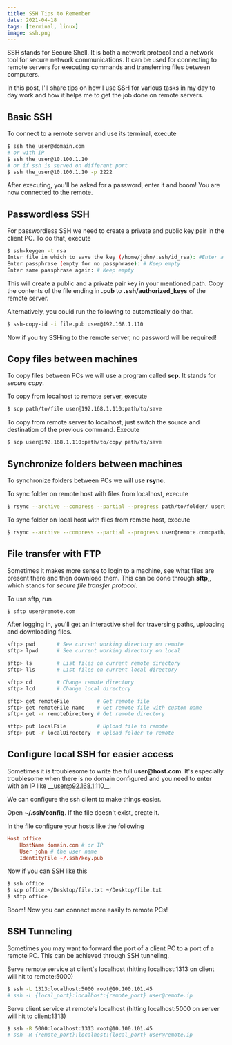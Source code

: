 ```yaml
---
title: SSH Tips to Remember
date: 2021-04-18
tags: [terminal, linux]
image: ssh.png
---
```


SSH stands for Secure Shell. It is both a network protocol and a network tool for secure network communications. It can be used for connecting to remote servers for executing commands and transferring files between computers.

In this post, I'll share tips on how I use SSH for various tasks in my day to day work and how it helps me to get the job done on remote servers.

## Basic SSH

To connect to a remote server and use its terminal, execute

```bash
$ ssh the_user@domain.com 
# or with IP
$ ssh the_user@10.100.1.10
# or if ssh is served on different port
$ ssh the_user@10.100.1.10 -p 2222
```

After executing, you'll be asked for a password, enter it and boom! You are now connected to the remote.

## Passwordless SSH

For passwordless SSH we need to create a private and public key pair in the client PC. To do that, execute

```bash
$ ssh-keygen -t rsa
Enter file in which to save the key (/home/john/.ssh/id_rsa): #Enter a path or keep default
Enter passphrase (empty for no passphrase): # Keep empty
Enter same passphrase again: # Keep empty
```

This will create a public and a private pair key in your mentioned path. Copy the contents of the file ending in **.pub** to **.ssh/authorized_keys** of the remote server.

Alternatively, you could run the following to automatically do that.

```bash
$ ssh-copy-id -i file.pub user@192.168.1.110
```

Now if you try SSHing to the remote server, no password will be required!

## Copy files between machines

To copy files between PCs we will use a program called **scp**. It stands for _secure copy_.

To copy from localhost to remote server, execute

```bash
$ scp path/to/file user@192.168.1.110:path/to/save
```

To copy from remote server to localhost, just switch the source and destination of the previous command. Execute

```bash
$ scp user@192.168.1.110:path/to/copy path/to/save
```

## Synchronize folders between machines

To synchronize folders between PCs we will use **rsync**.

To sync folder on remote host with files from localhost, execute

```bash
$ rsync --archive --compress --partial --progress path/to/folder/ user@remote.com:path/to/folder/
```

To sync folder on local host with files from remote host, execute

```bash
$ rsync --archive --compress --partial --progress user@remote.com:path/to/folder/ path/to/folder/
```

## File transfer with FTP

Sometimes it makes more sense to login to a machine, see what files are present there and then download them. This can be done through **sftp**,, which stands for _secure file transfer protocol_.

To use sftp, run

```bash
$ sftp user@remote.com
```

After logging in, you'll get an interactive shell for traversing paths, uploading and downloading files.

```bash
sftp> pwd       # See current working directory on remote
sftp> lpwd      # See current working directory on local

sftp> ls        # List files on current remote directory
sftp> lls       # List files on current local directory

sftp> cd        # Change remote directory
sftp> lcd       # Change local directory

sftp> get remoteFile         # Get remote file
sftp> get remoteFile name    # Get remote file with custom name
sftp> get -r remoteDirectory # Get remote directory

sftp> put localFile          # Upload file to remote
sftp> put -r localDirectory  # Upload folder to remote
```

## Configure local SSH for easier access

Sometimes it is troublesome to write the full __user@host.com__. It's especially troublesome when there is no domain configured and you need to enter with an IP like __user@92.168.1.110__.

We can configure the ssh client to make things easier.

Open **~/.ssh/config**. If the file doesn't exist, create it. 

In the file configure your hosts like the following

```conf
Host office
    HostName domain.com # or IP
    User john # the user name
    IdentityFile ~/.ssh/key.pub
```

Now if you can SSH like this

```bash
$ ssh office
$ scp office:~/Desktop/file.txt ~/Desktop/file.txt
$ sftp office
```

Boom! Now you can connect more easily to remote PCs!

## SSH Tunneling

Sometimes you may want to forward the port of a client PC to a port of a remote PC. This can be achieved through SSH tunneling.

Serve remote service at client's localhost (hitting localhost:1313 on client will hit to remote:5000)

```bash
$ ssh -L 1313:localhost:5000 root@10.100.101.45
# ssh -L {local_port}:localhost:{remote_port} user@remote.ip
```

Serve client service at remote's localhost (hitting localhost:5000 on server will hit to client:1313)

```bash
$ ssh -R 5000:localhost:1313 root@10.100.101.45
# ssh -R {remote_port}:localhost:{local_port} user@remote.ip
```